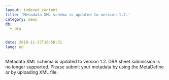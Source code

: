 ```yaml
---
layout: indexed_content
title: 'Metadata XML schema is updated to version 1.2.'
category: news
db:
  - dra


date: 2010-11-17T16:58:31
lang: en
---
```


Metadata XML schema is updated to version 1.2. DRA sheet submission is no longer supported. Please submit your metadata by using the MetaDefine or by uploading XML file.
